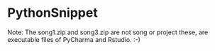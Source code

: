 # PythonSnippet

Note: The song1.zip and song3.zip are not song or project these, are executable files of PyCharma and Rstudio. :-)

